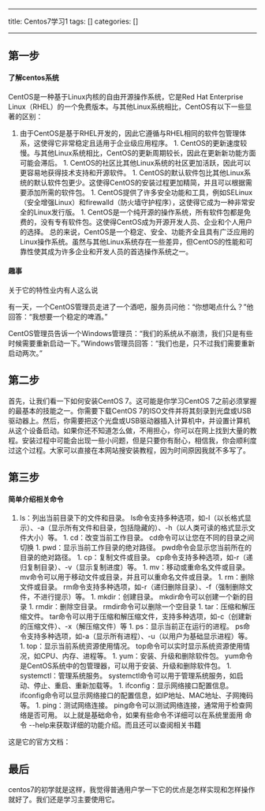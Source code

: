 
--- 
title:  Centos7学习1 
tags: []
categories: [] 

---
## 第一步

#### 了解centos系统

CentOS是一种基于Linux内核的自由开源操作系统，它是Red Hat Enterprise Linux（RHEL）的一个免费版本。与其他Linux系统相比，CentOS有以下一些显著的区别：
1.  由于CentOS是基于RHEL开发的，因此它遵循与RHEL相同的软件包管理体系，这使得它非常稳定且适用于企业级应用程序。 1.  CentOS的更新速度较慢。与其他Linux系统相比，CentOS的更新周期较长，因此在更新新功能方面可能会滞后。 1.  CentOS的社区比其他Linux系统的社区更加活跃，因此可以更容易地获得技术支持和开源软件。 1.  CentOS的默认软件包比其他Linux系统的默认软件包更少。这使得CentOS的安装过程更加精简，并且可以根据需要添加所需的软件包。 1.  CentOS提供了许多安全功能和工具，例如SELinux（安全增强Linux）和firewalld（防火墙守护程序），这使得它成为一种非常安全的Linux发行版。 1.  CentOS是一个纯开源的操作系统，所有软件包都是免费的，没有专有软件包。这使得CentOS成为开源开发人员、企业和个人用户的选择。 
总的来说，CentOS是一个稳定、安全、功能齐全且具有广泛应用的Linux操作系统。虽然与其他Linux系统存在一些差异，但CentOS的性能和可靠性使其成为许多企业和开发人员的首选操作系统之一。

#### 趣事

关于它的特性业内有人这么说

>  
 有一天，一个CentOS管理员走进了一个酒吧，服务员问他：“你想喝点什么？”他回答：“我想要一个稳定的啤酒。” 


>  
 CentOS管理员告诉一个Windows管理员：“我们的系统从不崩溃，我们只是有些时候需要重新启动一下。”Windows管理员回答：“我们也是，只不过我们需要重新启动两次。” 


## 第二步

首先，让我们看一下如何安装CentOS 7。这可能是你学习CentOS 7之前必须掌握的最基本的技能之一。你需要下载CentOS 7的ISO文件并将其刻录到光盘或USB驱动器上。然后，你需要把这个光盘或USB驱动器插入计算机中，并设置计算机从这个设备启动。如果你还不知道怎么做，不用担心，你可以在网上找到大量的教程。安装过程中可能会出现一些小问题，但是只要你有耐心，相信我，你会顺利度过这个过程。大家可以直接在本网站搜安装教程，因为时间原因我就不多写了。

## 第三步

#### 简单介绍相关命令
1.  ls：列出当前目录下的文件和目录。 ls命令支持多种选项，如-l（以长格式显示）、-a（显示所有文件和目录，包括隐藏的）、-h（以人类可读的格式显示文件大小）等。 1.  cd：改变当前工作目录。 cd命令可以让您在不同的目录之间切换 1.  pwd：显示当前工作目录的绝对路径。 pwd命令会显示您当前所在的目录的绝对路径。 1.  cp：复制文件或目录。 cp命令支持多种选项，如-r（递归复制目录）、-v（显示复制进度）等。 1.  mv：移动或重命名文件或目录。 mv命令可以用于移动文件或目录，并且可以重命名文件或目录。 1.  rm：删除文件或目录。 rm命令支持多种选项，如-r（递归删除目录）、-f（强制删除文件，不进行提示）等。 1.  mkdir：创建目录。 mkdir命令可以创建一个新的目录 1.  rmdir：删除空目录。 rmdir命令可以删除一个空目录 1.  tar：压缩和解压缩文件。 tar命令可以用于压缩和解压缩文件，支持多种选项，如-c（创建新的压缩文件）、-x（解压缩文件）等 1.  ps：显示当前正在运行的进程。 ps命令支持多种选项，如-a（显示所有进程）、-u（以用户为基础显示进程）等。 1.  top：显示当前系统资源使用情况。 top命令可以实时显示系统资源使用情况，如CPU、内存、进程等。 1.  yum：安装、升级和删除软件包。 yum命令是CentOS系统中的包管理器，可以用于安装、升级和删除软件包。 1.  systemctl：管理系统服务。 systemctl命令可以用于管理系统服务，如启动、停止、重启、重新加载等。 1.  ifconfig：显示网络接口配置信息。 ifconfig命令可以显示网络接口的配置信息，如IP地址、MAC地址、子网掩码等。 1.  ping：测试网络连接。 ping命令可以测试网络连接，通常用于检查网络是否可用。 
以上就是基础命令，如果有些命令不详细可以在系统里面用 命令 --help来获取详细的功能介绍。而且还可以查阅相关书籍

这是它的官方文档：

## 最后

centos7的初学就是这样，我觉得普通用户学一下它的优点是怎样实现和怎样操作就好了。我们还是学习主要使用它。

